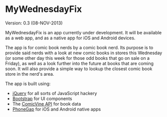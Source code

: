 MyWednesdayFix
==============

Version: 0.3 (08-NOV-2013)

MyWednesdayFix is an app currently under development. It will be available as a web app, and as a native app for iOS and Android devices.

The app is for comic book nerds by a comic book nerd. Its purpose is to provide said nerds with a look at new comic books in stores this Wednesday (or some other day this week for those odd books that go on sale on a Friday), as well as a look further into the future at books that are coming soon. It will also provide a simple way to lookup the closest comic book store in the nerd's area.

The app is built using:

 * [jQuery](http://jquery.com) for all sorts of JavaScript hackery
 * [Bootstrap](http://getbootstrap.com) for UI components
 * The [ComicVine API](http://comicvine.com/api) for book data
 * [PhoneGap](http://phonegap.com) for iOS and Android native apps